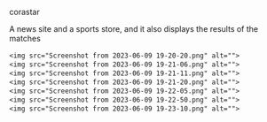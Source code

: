 
<!DOCTYPE html>
<html lang="en">
<head>
    <meta charset="UTF-8">
    <meta http-equiv="X-UA-Compatible" content="IE=edge">
    <meta name="viewport" content="width=device-width, initial-scale=1.0">
    <title>Document</title>
</head>
<body>
    
corastar

A news site and a sports store, and it also displays the results of the matches



    <img src="Screenshot from 2023-06-09 19-20-20.png" alt="">
    <img src="Screenshot from 2023-06-09 19-21-06.png" alt="">
    <img src="Screenshot from 2023-06-09 19-21-11.png" alt="">
    <img src="Screenshot from 2023-06-09 19-21-20.png" alt="">
    <img src="Screenshot from 2023-06-09 19-22-05.png" alt="">
    <img src="Screenshot from 2023-06-09 19-22-50.png" alt="">
    <img src="Screenshot from 2023-06-09 19-23-10.png" alt="">
       
</body>
</html>